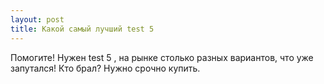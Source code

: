 ```yaml
---
layout: post 
title: Какой самый лучший test 5 
--- 
```

Помогите! Нужен test 5 , на рынке столько разных вариантов, что уже запутался! Кто брал? Нужно срочно купить.